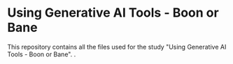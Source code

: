 # Using Generative AI Tools - Boon or Bane
This repository contains all the files used for the study "Using Generative AI Tools - Boon or Bane".
.